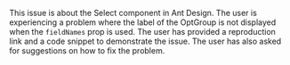 This issue is about the Select component in Ant Design. The user is experiencing a problem where the label of the OptGroup is not displayed when the `fieldNames` prop is used. The user has provided a reproduction link and a code snippet to demonstrate the issue. The user has also asked for suggestions on how to fix the problem.

